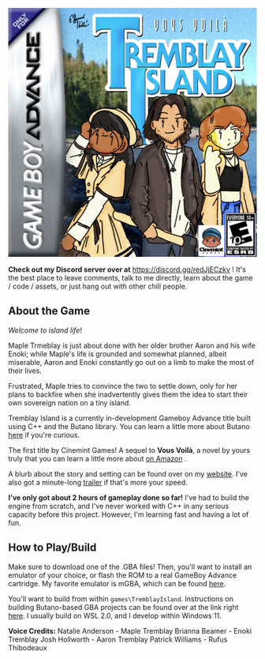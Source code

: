 ![Cover Art](https://github.com/EHowardHill/Tremblay-Island/blob/main/Tremblay%20Island%20Cover%2001%20small.png?raw=true)

**Check out my Discord server over at** https://discord.gg/redJjECzkv ! It's the best place to leave comments, talk to me directly, learn about the game / code / assets, or just hang out with other chill people.

## About the Game

*Welcome to island life!*

Maple Trmeblay is just about done with her older brother Aaron and his wife Enoki; while Maple's life is grounded and somewhat planned, albeit miserable, Aaron and Enoki constantly go out on a limb to make the most of their lives.

Frustrated, Maple tries to convince the two to settle down, only for her plans to backfire when she inadvertently gives them the idea to start their own sovereign nation on a tiny island.

Tremblay Island is a currently in-development Gameboy Advance title built using C++ and the Butano library. You can learn a little more about Butano [here](https://github.com/GValiente/butano) if you're curious.

The first title by Cinemint Games! A sequel to **Vous Voilà**, a novel by yours truly that you can learn a little more about [on Amazon](https://www.amazon.com/dp/B08QCQ8DNV/ref=cm_sw_em_r_mt_dp_A6BZSE5MJ3HET2N6PV8P) .

A blurb about the story and setting can be found over on my [website](http://www.tremblayisland.com/). I've also got a minute-long [trailer](https://www.youtube.com/watch?v=uZlnB7BZ6iQ) if that's more your speed.

**I've only got about 2 hours of gameplay done so far!** I've had to build the engine from scratch, and I've never worked with C++ in any serious capacity before this project. However, I'm learning fast and having a lot of fun.

## How to Play/Build

Make sure to download one of the .GBA files! Then, you'll want to install an emulator of your choice, or flash the ROM to a real GameBoy Advance cartridge. My favorite emulator is mGBA, which can be found [here](https://mgba.io/downloads.html).

You'll want to build from within `games\TremblayIsland`. Instructions on building Butano-based GBA projects can be found over at the link right [here](https://gvaliente.github.io/butano/getting_started.html#getting_started_template). I usually build on WSL 2.0, and I develop within Windows 11.

**Voice Credits:**
Natalie Anderson    -   Maple Tremblay
Brianna Beamer      -   Enoki Tremblay
Josh Hollworth      -   Aaron Tremblay
Patrick Williams    -   Rufus Thibodeaux